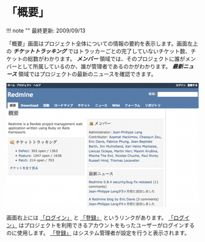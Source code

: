 「概要」
=======

!!! note ""
    最終更新: 2009/09/13

「概要」画面はプロジェクト全体についての情報の要約を表示します。画面左上の ***チケットトラッキング*** ではトラッカーごとの完了していないチケット数、チケットの総数がわかります。 ***メンバー*** 領域では、そのプロジェクトに誰がメンバーとして所属しているのか、誰が管理者であるのかがわかります。 ***最新ニュース*** 領域ではプロジェクトの最新のニュースを確認できます。

![](RedmineProjectOverview/redmine-project-overview.png)

画面右上には [「ログイン」](RedmineLogin) と [「登録」](RedmineRegister) というリンクがあります。 [「ログイン」](RedmineLogin) はプロジェクトを利用できるアカウントをもったユーザーがログインするのに使用します。 [「登録」](RedmineRegister) はシステム管理者が設定を行うと表示されます。
